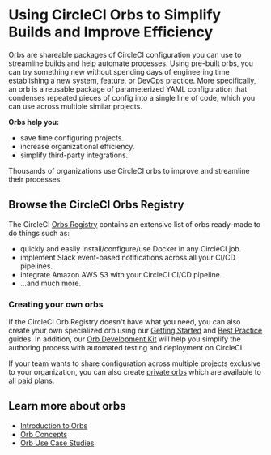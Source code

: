 # Using CircleCI Orbs to Simplify Builds and Improve Efficiency #

Orbs are shareable packages of CircleCI configuration you can use to streamline builds and help automate processes. Using pre-built orbs, you can try something new without spending days of engineering time establishing a new system, feature, or DevOps practice. More specifically, an orb is a reusable package of parameterized YAML configuration that condenses repeated pieces of config into a single line of code, which you can use across multiple similar projects. 

**Orbs help you:** 
* save time configuring projects.
* increase organizational efficiency.
* simplify third-party integrations.

Thousands of organizations use CircleCI orbs to improve and streamline their processes. 

## Browse the CircleCI Orbs Registry ##

The CircleCI [Orbs Registry](https://circleci.com/developer/orbs) contains an extensive list of orbs ready-made to do things such as: 
* quickly and easily install/configure/use Docker in any CircleCI job.
* implement Slack event-based notifications across all your CI/CD pipelines.
* integrate Amazon AWS S3 with your CircleCI CI/CD pipeline.
* ...and much more. 

### Creating your own orbs ###  
If the CircleCI Orb Registry doesn't have what you need, you can also create your own specialized orb using our [Getting Started](https://circleci.com/docs/2.0/orb-author-intro/)  and [Best Practice](https://circleci.com/docs/2.0/orbs-best-practices/#orb-best-practices-guidelines) guides. In addition, our [Orb Development Kit](https://circleci.com/docs/2.0/orb-author/#orb-development-kit) will help you simplify the authoring process with automated testing and deployment on CircleCI. 

If your team wants to share configuration across multiple projects exclusive to your organization, you can also create [private orbs](https://circleci.com/docs/2.0/orb-intro/#private-orbs) which are available to all [paid plans.](https://circleci.com/pricing)

## Learn more about orbs ##

* [Introduction to Orbs](https://circleci.com/docs/2.0/orb-intro/)
* [Orb Concepts](https://circleci.com/docs/2.0/orb-concepts/)
* [Orb Use Case Studies](https://circleci.com/orbs/)
